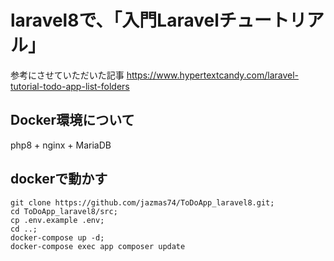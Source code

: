 # laravel8で、「入門Laravelチュートリアル」

参考にさせていただいた記事
https://www.hypertextcandy.com/laravel-tutorial-todo-app-list-folders

## Docker環境について
php8 + nginx + MariaDB 

## dockerで動かす

```
git clone https://github.com/jazmas74/ToDoApp_laravel8.git;
cd ToDoApp_laravel8/src;
cp .env.example .env;
cd ..;
docker-compose up -d;
docker-compose exec app composer update
```
